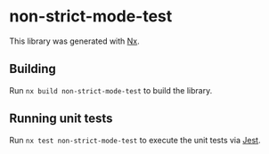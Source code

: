 # non-strict-mode-test

This library was generated with [Nx](https://nx.dev).

## Building

Run `nx build non-strict-mode-test` to build the library.

## Running unit tests

Run `nx test non-strict-mode-test` to execute the unit tests via [Jest](https://jestjs.io).
